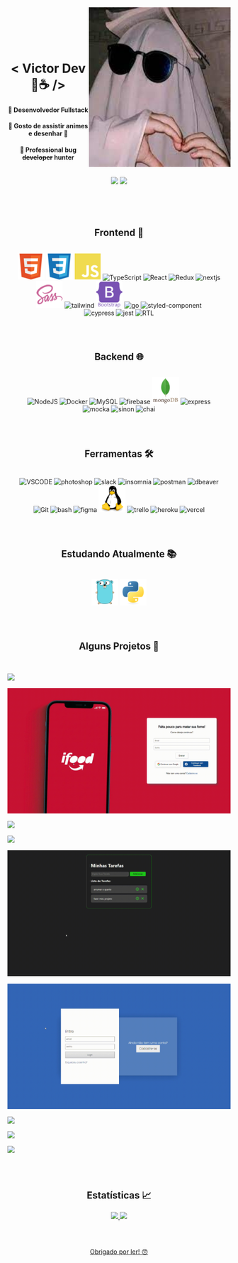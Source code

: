 <img src="./img/myicon.jpg" align="right" width="320px" height="360px" />

<br><br><br><br>

<h1 align="center"> < Victor Dev 🍪☕ /> </h1>
<div align="center">
  <h4>🚩 Desenvolvedor Fullstack</h4>
  <h4>🏮 Gosto de assistir animes e desenhar 🎨</h4>
  <h4>🏹 Professional bug <s>developer</s> hunter</h4>
  <br/>
  <a href="https://www.linkedin.com/in/victorfausto/"><img src="https://img.shields.io/badge/linkedin-%230077B5.svg?&style=for-the-badge&logo=linkedin&logoColor=white" height=25></a>
  <a href="https://www.instagram.com/joaumvictor.oficial/"><img src="https://img.shields.io/badge/instagram-%23E4405F.svg?&style=for-the-badge&logo=instagram&logoColor=white" height=25></a>
</div>

<br><br/><br/>

<h2 align="center">Frontend 🚩</h2>
<div align="center">
  <br>
  <img alt="HTML" height="60" width="60" src="https://raw.githubusercontent.com/devicons/devicon/master/icons/html5/html5-original.svg">
  <img alt="CSS" height="60" width="60" src="https://raw.githubusercontent.com/devicons/devicon/master/icons/css3/css3-original.svg">
  <img alt="JS" height="60" width="60" src="https://raw.githubusercontent.com/devicons/devicon/master/icons/javascript/javascript-plain.svg">
  <img alt="TypeScript" height="60" width="60" src="https://cdn.jsdelivr.net/gh/devicons/devicon/icons/typescript/typescript-original.svg">
  <img alt="React" height="60" width="60" src="https://cdn.jsdelivr.net/gh/devicons/devicon/icons/react/react-original.svg">
  <img alt="Redux" height="60" width="60" src="https://cdn.jsdelivr.net/gh/devicons/devicon/icons/redux/redux-original.svg">
  <img alt="nextjs" width="60" height="60" src="https://assets.website-files.com/6129056efc746238daf580ad/627a7c293265949d610611dd_nextjs-boilerplate-logo.png"/>

  <br/>

  <img  alt="sass" src="https://raw.githubusercontent.com/devicons/devicon/master/icons/sass/sass-original.svg" width="60" height="60"/>
  <img alt="tailwind" src="https://www.vectorlogo.zone/logos/tailwindcss/tailwindcss-icon.svg" width="60" height="60"/>
  <img src="https://raw.githubusercontent.com/devicons/devicon/master/icons/bootstrap/bootstrap-plain-wordmark.svg" alt="bootstrap" width="60" height="60"/>
  <img src="https://img.icons8.com/color/480/material-ui.png" alt="go" width="60" height="60"/>
  <img alt="styled-component" src="https://camo.githubusercontent.com/5174ecc6e5da108f3afce948d39f9f11097c29e303fa6050c3aa3e16cc965459/68747470733a2f2f656d6f6a6970656469612d75732e73332e6475616c737461636b2e75732d776573742d312e616d617a6f6e6177732e636f6d2f7468756d62732f3136302f6170706c652f3139382f6e61696c2d706f6c6973685f31663438352e706e67" width="60" height="60"/>

  <br/>

  <img src="https://raw.githubusercontent.com/simple-icons/simple-icons/6e46ec1fc23b60c8fd0d2f2ff46db82e16dbd75f/icons/cypress.svg" alt="cypress" width="60" height="60"/>
  <img src="https://www.vectorlogo.zone/logos/jestjsio/jestjsio-icon.svg" alt="jest" width="60" height="60"/>
  <img src="https://spectrum.imgix.net/communities/583ce9f6-fb1f-484f-b19b-e7f8adec525c/f9607fee-ac53-4d41-8749-4b2232f48bd8-logo-large.png?w=256&h=256&dpr=2&auto=compress&expires=1654300800000&ixlib=js-1.3.0&s=88f0e755750bc21e1172f5012e2b036f" alt="RTL" width="60" height="60"/>
</div>

<br/><br/>

<h2 align="center">Backend 🌐</h2>
<div align="center">
  <br>
  <img alt="NodeJS" height="60" width="60" src="https://cdn.jsdelivr.net/gh/devicons/devicon/icons/nodejs/nodejs-original.svg">     
  <img alt="Docker" height="60" width="60" src="https://cdn.jsdelivr.net/gh/devicons/devicon/icons/docker/docker-original.svg">
  <img alt="MySQL" height="60" width="60" src="https://cdn.jsdelivr.net/gh/devicons/devicon/icons/mysql/mysql-original-wordmark.svg">
  <img src="https://www.vectorlogo.zone/logos/firebase/firebase-icon.svg" alt="firebase" width="60" height="60"/>
  <img src="https://raw.githubusercontent.com/devicons/devicon/master/icons/mongodb/mongodb-original-wordmark.svg" alt="mongodb" width="60" height="60"/>
  <img src="https://www.samuelathanas.com/images/skills/backend/express.png" alt="express" width="60" height="60"/>
  <br/>
  <img src="https://seeklogo.com/images/M/mocha-logo-66DA231220-seeklogo.com.png" alt="mocka" width="60" height="60"/>
  <img src="https://sinonjs.org/assets/images/logo.png" alt="sinon" width="60" height="60"/>
  <img src="https://avatars.githubusercontent.com/u/1515293?s=280&v=4" alt="chai" width="60" height="60"/>
</div>

<br/><br/>

<h2 align="center">Ferramentas 🛠️</h2>
<div align="center">
  <br>
  <img src="https://cdn.icon-icons.com/icons2/2107/PNG/512/file_type_vscode_icon_130084.png" alt="VSCODE" width="60" height="60"/>
   <img src="https://cdn-icons-png.flaticon.com/512/541/541586.png" alt="photoshop" width="60" height="60"/>
  <img src="https://cdn-icons-png.flaticon.com/512/2111/2111615.png" alt="slack" width="60" height="60"/>
  <img src="https://s3.amazonaws.com/s3.roaringapps.com/assets/icons/1561251841927-Insomnia.png" alt="insomnia" width="60" height="60"/>
  <img src="https://www.vectorlogo.zone/logos/getpostman/getpostman-icon.svg" alt="postman" width="60" height="60"/>
  <img src="https://upload.wikimedia.org/wikipedia/commons/thumb/b/b5/DBeaver_logo.svg/1200px-DBeaver_logo.svg.png" alt="dbeaver" width="60" height="60"/>
  <br/>
  <img alt="Git" height="60" width="60" src="https://cdn.jsdelivr.net/gh/devicons/devicon/icons/git/git-plain-wordmark.svg">
  <img alt="bash" src="https://www.vectorlogo.zone/logos/gnu_bash/gnu_bash-icon.svg" height="60" width="70"/> 
  <img alt="figma" src="https://www.vectorlogo.zone/logos/figma/figma-icon.svg" width="60" height="60"/>
  <img src="https://raw.githubusercontent.com/devicons/devicon/master/icons/linux/linux-original.svg" alt="linux" width="60" height="60"/>
  <img src="https://icon-library.com/images/trello-icon-png/trello-icon-png-5.jpg" alt="trello" width="60" height="60"/>
  <img src="https://manzanit0.gallerycdn.vsassets.io/extensions/manzanit0/heroku-vscode/0.3.0/1590949018168/Microsoft.VisualStudio.Services.Icons.Default" alt="heroku" width="60" height="60"/>
  <img src="https://www.svgrepo.com/show/327408/logo-vercel.svg" alt="vercel" width="60" height="60"/>
</div>

<br/><br/>

<h2 align="center">Estudando Atualmente 📚</h2>
<div align="center">
  <br>
  <img src="https://raw.githubusercontent.com/devicons/devicon/master/icons/go/go-original.svg" alt="go" width="60" height="60"/>
  <img alt="MUI-design" src="https://raw.githubusercontent.com/devicons/devicon/master/icons/python/python-original.svg" width="60" height="60"/>
</div>

<br/><br/>

<h2 align="center">Alguns Projetos 🎃</h2>
<br/>


![](./gifs/DungeonsGameGif.gif)

![](./gifs/IfoodProjectGif.gif)

![](./gifs/ItemsAnimadosGif.gif)

![](./gifs/GameRpgGif.gif)

![](./gifs/ListaProjectGif.gif)

![](./gifs/LoginResponsivoGif.gif)

![](./gifs/MercadinhoLivreGif.gif)

![](./gifs/PokedexGif.gif)

![](./gifs/YuGiOhCardGif.gif)


<br/><br/>

<h2 align="center">Estatísticas 📈</h2>
<div align="center">
  <a href="https://github.com/JoaumVictor">
  <img height="180em" src="https://github-readme-stats.vercel.app/api?username=JoaumVictor&show_icons=true&theme=radical&include_all_commits=true&show_owner=true&card_width=350&include_all_commits=true"/>
  <img height="180em" src="https://github-readme-stats.vercel.app/api/top-langs/?username=JoaumVictor&layout=compact&langs_count=8&theme=radical&&show_owner=true"/>
</div>

<br/><br/>

<p align="center">Obrigado por ler! 😙</p>
